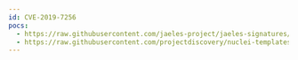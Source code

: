 ```yaml
---
id: CVE-2019-7256
pocs:
  - https://raw.githubusercontent.com/jaeles-project/jaeles-signatures/master/cves/emerge-rce-cve-2019-7256.yaml
  - https://raw.githubusercontent.com/projectdiscovery/nuclei-templates/master/cves/CVE-2019-7256.yaml
---
```

